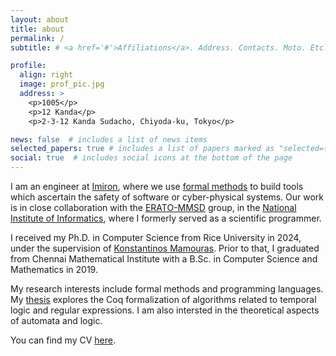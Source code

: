 ```yaml
---
layout: about
title: about
permalink: /
subtitle: # <a href='#'>Affiliations</a>. Address. Contacts. Moto. Etc.

profile:
  align: right
  image: prof_pic.jpg
  address: >
    <p>1005</p>
    <p>12 Kanda</p>
    <p>2-3-12 Kanda Sudacho, Chiyoda-ku, Tokyo</p>

news: false  # includes a list of news items
selected_papers: true # includes a list of papers marked as "selected={true}"
social: true  # includes social icons at the bottom of the page
---
```


I am an engineer at [Imiron](https://imiron.io/), where we use [formal methods](https://en.wikipedia.org/wiki/Formal_methods) to build tools which ascertain the safety of software or cyber-physical systems. Our work is in close collaboration with the [ERATO-MMSD](https://group-mmm.org/eratommsd/) group, in the [National Institute of Informatics](https://www.nii.ac.jp/en/), where I formerly served as a scientific programmer.

I received my Ph.D. in Computer Science from Rice University in 2024, under the supervision of [Konstantinos Mamouras](https://kmamouras.github.io/). Prior to that, I graduated from Chennai Mathematical Institute with a B.Sc. in Computer Science and Mathematics in 2019.

My research interests include formal methods and programming languages. My [thesis](/assets/pdf/thesis-24-08-08.pdf) explores the Coq formalization of algorithms related to temporal logic and regular expressions. I am also intersted in the theoretical aspects of automata and logic.

You can find my CV [here](direct-html/resume/resume2025.htm).
